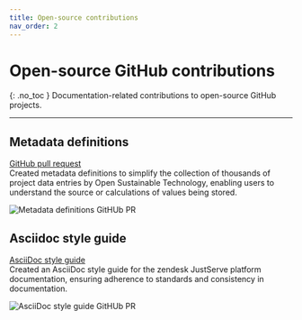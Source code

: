 ```yaml
---
title: Open-source contributions
nav_order: 2
---
```


# Open-source GitHub contributions
{: .no_toc }
Documentation-related contributions to open-source GitHub projects.

--------------------------------

## Metadata definitions
[GitHub pull request](https://github.com/protontypes/open-sustainable-technology/pull/1025) \
Created metadata definitions to simplify the collection of thousands of project data entries by Open Sustainable Technology, enabling users to understand the source or calculations of values being stored.

![Metadata definitions GitHUb PR](../images/metadata-definitions-pr.png)

## Asciidoc style guide
[AsciiDoc style guide](https://github.com/JustServe-Resources/Documentation/blob/main/src/docs/asciidoc/README.md) \
Created an AsciiDoc style guide for the zendesk JustServe platform documentation, ensuring adherence to standards and consistency in documentation.

![AsciiDoc style guide GitHUb PR](../images/asciidoc-style-guide-pr.png)
